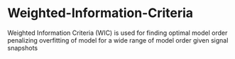 # Weighted-Information-Criteria
Weighted Information Criteria (WIC) is used for finding optimal model order penalizing overfitting of model for a wide range of model order given signal snapshots
